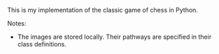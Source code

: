 This is my implementation of the classic game of chess in Python.

Notes:
* The images are stored locally. Their pathways are specified in their class definitions.
